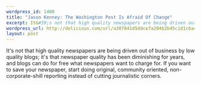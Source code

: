 ```yaml
--- 
wordpress_id: 1400
title: "Jason Kenney: The Washington Post Is Afraid Of Change"
excerpt: It&#39;s not that high quality newspapers are being driven out of business by low quality blogs; it&#39;s that newspaper quality has been diminishing for years, and blogs can do for free what newspapers want to charge for.  If you want to save your newspaper, start doing original, community oriented, non-corporate-shill reporting instead of cutting journalistic corners.
wordpress_url: http://delicious.com/url/a307041d5ddce7a204b2b45c1d1c6a4a#jeremy6d
layout: post
---
```

It's not that high quality newspapers are being driven out of business by low quality blogs; it's that newspaper quality has been diminishing for years, and blogs can do for free what newspapers want to charge for.  If you want to save your newspaper, start doing original, community oriented, non-corporate-shill reporting instead of cutting journalistic corners.
